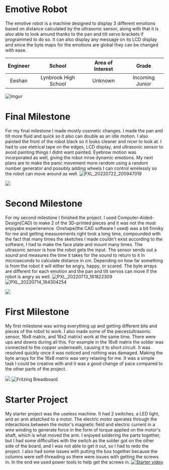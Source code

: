 # Emotive Robot
The emotive robot is a machine designed to display 3 different emotions based on distance calculated by the ultrasonic sensor, along with that it is also able to look around thanks to the pan and tilt servo brackets if programmed to do so.  It can also display any message on its LCD display and since the byte maps for the emotions are global they can be changed with ease.

| **Engineer** | **School** | **Area of Interest** | **Grade** |
|:--:|:--:|:--:|:--:|
| Eeshan | Lynbrook High School | Unknown | Incoming Junior

![Imgur](https://lh3.googleusercontent.com/pw/AM-JKLWdCRfnFtC-WzW1wHueOv7McCdKl7xzcz0CTZogu4acgBSJYEHaHW-0O75n1WaW_kz-NK_IV6H5PYDNM1HNFm3TXkdo1OffyUocN24btZpH40-TuphMci0KuLoDUpsTMNoiRGI0n7QGPCEJY_EV_7R5=w510-h679-no?authuser=0)
  
# Final Milestone
For my final milestone I made mostly cosmetic changes.  I made the pan and tilt more fluid and quick so it also can double as an idle motion.  I also painted the front of the robot black so it looks cleaner and nicer to look at.  I had to use eletrical tape on the edges, LCD display, and ultrasonic sensor to avoid painting things I didnt want painted.  Eyebrow motion was incorporated as well, giving the robot mroe dynamic emotions.  My next plans are to make the panic movement more random using a random number generator and possibly adding wheels I can control wirelessly so the robot can move around as well.
![PXL_20220722_200947019](https://user-images.githubusercontent.com/33190071/180519739-26c43609-0386-40ec-8dbf-93ede581facf.jpg)

[![](https://res.cloudinary.com/marcomontalbano/image/upload/v1658508965/video_to_markdown/images/youtube--vy6iKrW6VPo-c05b58ac6eb4c4700831b2b3070cd403.jpg)](https://www.youtube.com/watch?v=vy6iKrW6VPo&t=1s "")

# Second Milestone
For my second milestone I finished the project.  I used Computer-Aided-Design(CAD) to make 2 of the 3D-printed pieces and it was not the most enjoyabe experienence.  Onshape(the CAD software I used) was a bit finniky for me and getting measurements right took a long time, compounded with the fact that many times the sketches I made couldn't exist according to the software, I had to make the face plate and mount many times.  The ultrasonic sensor is how the robot gets the input.  The sensor sends out a sound and measures the time it takes for the sound to return to it in microseconds to calculate distance in cm.  Depending on how far something is from the robot it will either be angry, happy, or scared.  The byte arrays are different for each emotion and the pan and tilt servos can move if the robot is angry as well.
![PXL_20220713_181822309](https://user-images.githubusercontent.com/33190071/179085077-d8913f10-593e-486d-8e51-5096b4a9525a.jpg)
![PXL_20220714_164304254](https://user-images.githubusercontent.com/33190071/179085093-52459226-2a3c-4ae0-86ab-5079b785c086.jpg)

[![](https://res.cloudinary.com/marcomontalbano/image/upload/v1658158195/video_to_markdown/images/youtube--8KqlhkrDVFU-c05b58ac6eb4c4700831b2b3070cd403.jpg)](https://www.youtube.com/watch?v=8KqlhkrDVFU&t=1s "")

# First Milestone
My first milestone was wiring everything up and getting different bits and pieces of the robot to work.  I also made some of the pieces(ultrasonic sensor, 16x8 matrix, and 16x2 matrix) work at the same time.  There were ups and downs during all this.  For example in the 16x8 matrix the solder was connected to the copper underneath, causing it to short circuit.  It was resolved quickly once it was noticed and nothing was damaged.  Making the byte arrays for the 16x8 matrix was very relaxing for me.  It was a simple task I could be creative with and it was a good change of pace compared to the other parts of the project.

[![](https://res.cloudinary.com/marcomontalbano/image/upload/v1657554747/video_to_markdown/images/youtube--et3mZXH7JRA-c05b58ac6eb4c4700831b2b3070cd403.jpg)](https://www.youtube.com/watch?v=et3mZXH7JRA "")
![Fritzing Breadboard](https://user-images.githubusercontent.com/33190071/179051979-15b5dfa3-32ad-4e17-8776-9cd14355a196.png)

# Starter Project
My starter project was the useless machine.  It had 2 switches, a LED light, and an arm attatched to a motor.  The electric motor operates through the interactions between the motor's magnetic field and electric current in a wire winding to generate force in the form of torque applied on the motor's shaft, which is what moved the arm.  I enjoyed soldering the parts together, but I had some difficulties with the switch as the solder got on the other side of the board, and I was not able to get it out, so I had to redo the project.  I also had some issues with putting the box together because the columns were self-threading so there were issues with getting the screws in.  In the end we used power tools to help get the screws in.
[![Starter video](https://res.cloudinary.com/marcomontalbano/image/upload/v1656616120/video_to_markdown/images/youtube--Wck606Qhg14-c05b58ac6eb4c4700831b2b3070cd403.jpg)](https://www.youtube.com/watch?v=Wck606Qhg14 "Starter video")
